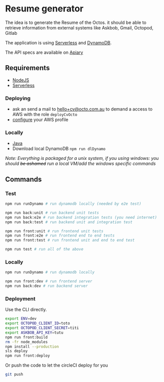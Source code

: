 # Resume generator

The idea is to generate the Resume of the Octos.
it should be able to retrieve information from external systems like Askbob, Gmail, Octopod, Gitlab

The application is using [Serverless] and [DynamoDB](https://aws.amazon.com/dynamodb/).

The API specs are available on [Apiary](http://docs.octoprofile.apiary.io/)

## Requirements

 * [NodeJS](https://nodejs.org/)
 * [Serverless]

### Deploying

 * ask an send a mail to [hello+cv@octo.com.au](mailto:hello+cv@octo.com.au) to demand a access to AWS with the role `deployCvOcto`
 * [configure](http://docs.aws.amazon.com/cli/latest/userguide/cli-chap-getting-started.html) your AWS profile

### Locally

 * [Java](https://java.com/en/download/)
 * Download local DynamoDB `npm run dlDynamo`

_Note: Everything is packaged for a unix system, if you using windows: you should ~~be ashamed~~ run a local VM/add the windows specific commands_

## Commands

### Test

```sh
npm run runDynamo # run dynamodb locally (needed by e2e test)

npm run back:unit # run backend unit tests
npm run back:e2e # run backend integration tests (you need internet)
npm run back:test # run backend unit and integration test

npm run front:unit # run frontend unit tests
npm run front:e2e # run frontend end to end tests
npm run front:test # run frontend unit and end to end test

npm run test # run all of the above
```
### Locally

```sh
npm run runDynamo # run dynamodb locally

npm run front:dev # run frontend server
npm run back:dev # run backend server

```

### Deployment

Use the CLI directly.
```sh
export ENV=dev
export OCTOPOD_CLIENT_ID=toto
export OCTOPOD_CLIENT_SECRET=titi
export ASKBOB_API_KEY=tutu
npm run front:build
rm -fr node_modules
npm install --production
sls deploy
npm run front:deploy
```

Or push the code to let the circleCI deploy for you

```sh
git push
```


[Serverless]: https://serverless.com/
